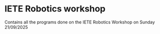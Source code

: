 # IETE Robotics workshop

Contains all the programs done on the IETE Robotics Workshop on Sunday 21/09/2025


